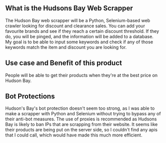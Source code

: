 ## What is the Hudsons Bay Web Scrapper

The Hudson Bay web scrapper will be a Python, Selenium-based web crawler looking for discount and clearance sales. 
You can add your favourite brands and see if they reach a certain discount threshold. If they do, you will be pinged, and the information will be added to a database.  
My goal is to be able to input some keywords and check if any of those keywords match the item and discount you are looking for.

## Use case and Benefit of this product 

People will be able to get their products when they're at the best price on Hudson Bay. 

## Bot Protections

Hudson's Bay's bot protection doesn't seem too strong, as I was able to make a scrapper with Python and Selenium without trying to bypass any of their anti-bot measures. 
The use of proxies is recommended as Hudsons Bay is likely to ban IPs that are scrapping from their website. 
It seems like their products are being put on the server side, so I couldn't find any apis that I could call, which would have made this much more efficient.
